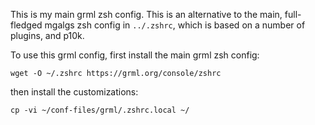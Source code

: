 This is my main grml zsh config. This is an alternative to the main,
full-fledged mgalgs zsh config in `../.zshrc`, which is based on a number
of plugins, and p10k.

To use this grml config, first install the main grml zsh config:

    wget -O ~/.zshrc https://grml.org/console/zshrc

then install the customizations:

    cp -vi ~/conf-files/grml/.zshrc.local ~/
